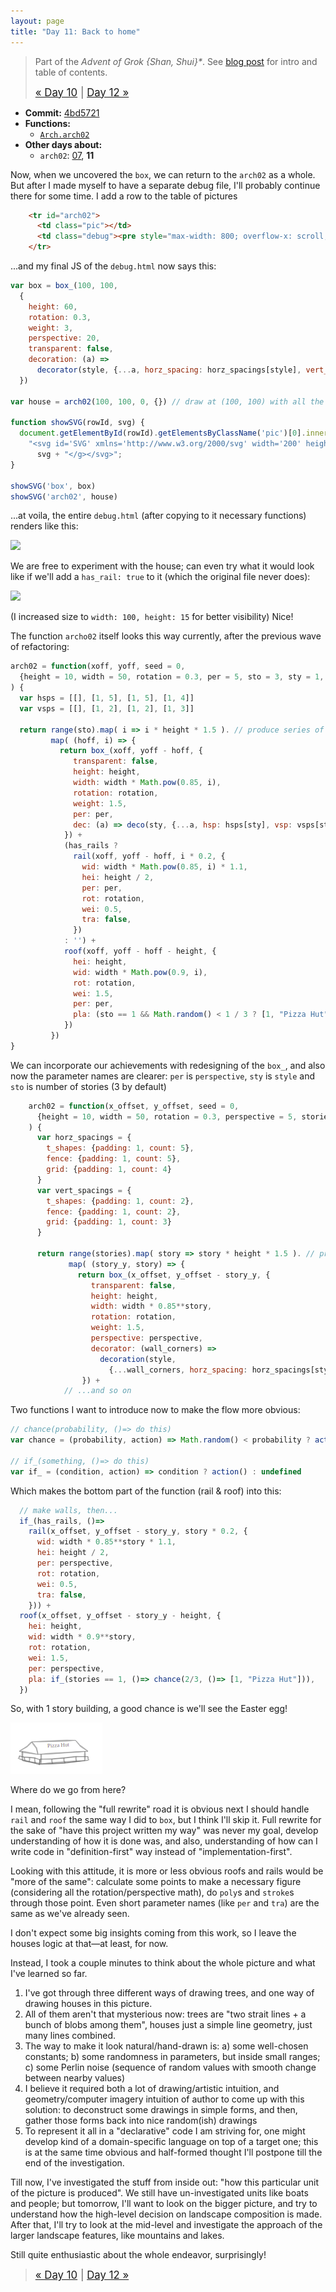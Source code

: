 ```yaml
---
layout: page
title: "Day 11: Back to home"
---
```


> Part of the _Advent of Grok {Shan, Shui}*_. See [blog post](/blog/2021-12-28-grok-shan-shui.html) for intro and table of contents.
>
> <big>[« Day 10](day10.html) | [Day 12 »](day12.html)</big>

* **Commit:** [4bd5721](https://github.com/zverok/grok-shan-shui/commit/4bd5721ab55b11f488d578357c2b947aefdc1d49)
* **Functions:**
  * [`Arch.arch02`](https://github.com/zverok/grok-shan-shui/blob/main/original.html#L3061)
* **Other days about:**
  * `arch02`: [07](day07.html), **11**

Now, when we uncovered the `box`, we can return to the `arch02` as a whole. But after I made myself to have a separate debug file, I'll probably continue there for some time. I add a row to the table of pictures

```html
    <tr id="arch02">
      <td class="pic"></td>
      <td class="debug"><pre style="max-width: 800; overflow-x: scroll;font-size: small;"></pre></td>
    </tr>
```

...and my final JS of the `debug.html` now says this:

```js
var box = box_(100, 100,
  {
    height: 60,
    rotation: 0.3,
    weight: 3,
    perspective: 20,
    transparent: false,
    decoration: (a) =>
      decorator(style, {...a, horz_spacing: horz_spacings[style], vert_spacing: vert_spacings[style]})
  })

var house = arch02(100, 100, 0, {}) // draw at (100, 100) with all the default params

function showSVG(rowId, svg) {
  document.getElementById(rowId).getElementsByClassName('pic')[0].innerHTML =
    "<svg id='SVG' xmlns='http://www.w3.org/2000/svg' width='200' height='200'><g id='G'>" +
      svg + "</g></svg>";
}

showSVG('box', box)
showSVG('arch02', house)
````

...at voila, the entire `debug.html` (after copying to it necessary functions) renders like this:


![](/img/advent2021/image31.png)

We are free to experiment with the house; can even try what it would look like if we'll add a `has_rail: true` to it (which the original file never does):

![](/img/advent2021/image32.png)

(I increased size to `width: 100, height: 15` for better visibility)
Nice!

The function `archo02` itself looks this way currently, after the previous wave of refactoring:

```js
arch02 = function(xoff, yoff, seed = 0,
  {height = 10, width = 50, rotation = 0.3, per = 5, sto = 3, sty = 1, has_rails = false}
) {
  var hsps = [[], [1, 5], [1, 5], [1, 4]]
  var vsps = [[], [1, 2], [1, 2], [1, 3]]

  return range(sto).map( i => i * height * 1.5 ). // produce series of h_offsets
         map( (hoff, i) => {
           return box_(xoff, yoff - hoff, {
              transparent: false,
              height: height,
              width: width * Math.pow(0.85, i),
              rotation: rotation,
              weight: 1.5,
              per: per,
              dec: (a) => deco(sty, {...a, hsp: hsps[sty], vsp: vsps[sty]})
            }) +
            (has_rails ?
              rail(xoff, yoff - hoff, i * 0.2, {
                wid: width * Math.pow(0.85, i) * 1.1,
                hei: height / 2,
                per: per,
                rot: rotation,
                wei: 0.5,
                tra: false,
              })
            : '') +
            roof(xoff, yoff - hoff - height, {
              hei: height,
              wid: width * Math.pow(0.9, i),
              rot: rotation,
              wei: 1.5,
              per: per,
              pla: (sto == 1 && Math.random() < 1 / 3 ? [1, "Pizza Hut"] : undefined),
            })
         })
}
```

We can incorporate our achievements with redesigning of the `box_`, and also now the parameter names are clearer: `per` is `perspective`, `sty` is `style` and `sto` is number of stories (3 by default)

```js
    arch02 = function(x_offset, y_offset, seed = 0,
      {height = 10, width = 50, rotation = 0.3, perspective = 5, stories = 3, style = 'grid', has_rails = false}
    ) {
      var horz_spacings = {
        t_shapes: {padding: 1, count: 5},
        fence: {padding: 1, count: 5},
        grid: {padding: 1, count: 4}
      }
      var vert_spacings = {
        t_shapes: {padding: 1, count: 2},
        fence: {padding: 1, count: 2},
        grid: {padding: 1, count: 3}
      }

      return range(stories).map( story => story * height * 1.5 ). // produce series of stories offsets
             map( (story_y, story) => {
               return box_(x_offset, y_offset - story_y, {
                  transparent: false,
                  height: height,
                  width: width * 0.85**story,
                  rotation: rotation,
                  weight: 1.5,
                  perspective: perspective,
                  decorator: (wall_corners) =>
                    decoration(style,
                      {...wall_corners, horz_spacing: horz_spacings[style], vert_spacing: vert_spacings[style]})
                }) +
            // ...and so on
```

Two functions I want to introduce now to make the flow more obvious:
```js
// chance(probability, ()=> do this)
var chance = (probability, action) => Math.random() < probability ? action() : undefined

// if_(something, ()=> do this)
var if_ = (condition, action) => condition ? action() : undefined
```

Which makes the bottom part of the function (rail & roof) into this:
```js
  // make walls, then...
  if_(has_rails, ()=>
    rail(x_offset, y_offset - story_y, story * 0.2, {
      wid: width * 0.85**story * 1.1,
      hei: height / 2,
      per: perspective,
      rot: rotation,
      wei: 0.5,
      tra: false,
    })) +
  roof(x_offset, y_offset - story_y - height, {
    hei: height,
    wid: width * 0.9**story,
    rot: rotation,
    wei: 1.5,
    per: perspective,
    pla: if_(stories == 1, ()=> chance(2/3, ()=> [1, "Pizza Hut"])),
  })
```

So, with 1 story building, a good chance is we'll see the Easter egg!

![](/img/advent2021/image33.png)

Where do we go from here?

I mean, following the "full rewrite" road it is obvious next I should handle `rail` and `roof` the same way I did to `box`, but I think I'll skip it. Full rewrite for the sake of "have this project written my way" was never my goal, develop understanding of how it is done was, and also, understanding of how can I write code in "definition-first" way instead of "implementation-first".

Looking with this attitude, it is more or less obvious roofs and rails would be "more of the same": calculate some points to make a necessary figure (considering all the rotation/perspective math), do `poly`s and `stroke`s through those point. Even short parameter names (like `per` and `tra`) are the same as we've already seen.

I don't expect some big insights coming from this work, so I leave the houses logic at that—at least, for now.

Instead, I took a couple minutes to think about the whole picture and what I've learned so far.

1. I've got through three different ways of drawing trees, and one way of drawing houses in this picture.
2. All of them aren't that mysterious now: trees are "two strait lines + a bunch of blobs among them", houses just a simple line geometry, just many lines combined.
3. The way to make it look natural/hand-drawn is:
  a) some well-chosen constants;
  b) some randomness in parameters, but inside small ranges;
  c) some Perlin noise (sequence of random values with smooth change between nearby values)
4. I believe it required both a lot of drawing/artistic intuition, and geometry/computer imagery intuition of author to come up with this solution: to deconstruct some drawings in simple forms, and then, gather those forms back into nice random(ish) drawings
5. To represent it all in a "declarative" code I am striving for, one might develop kind of a domain-specific language on top of a target one; this is at the same time obvious and half-formed thought I'll postpone till the end of the investigation.

Till now, I've investigated the stuff from inside out: "how this particular unit of the picture is produced". We still have un-investigated units like boats and people; but tomorrow, I'll want to look on the bigger picture, and try to understand how the high-level decision on landscape composition is made. After that, I'll try to look at the mid-level and investigate the approach of the larger landscape features, like mountains and lakes.

Still quite enthusiastic about the whole endeavor, surprisingly!

> <big>[« Day 10](day10.html) | [Day 12 »](day12.html)</big>
